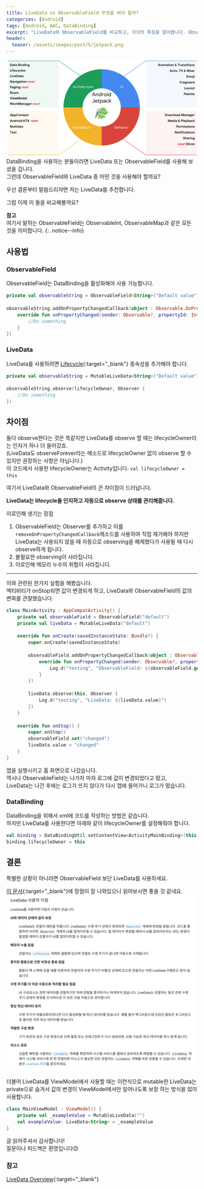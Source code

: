```yaml
---
title: LiveData vs ObservableField 무엇을 써야 할까?
categories: [Android]
tags: [Android, AAC, DataBinding]
excerpt: "LiveData와 ObservableField를 비교하고, 각각의 특징을 알아봅니다. ObservableField보단 LiveData를 사용하는 것을 권장합니다."
header:
  teaser: /assets/images/post/5/jetpack.png
---
```

![Android Jetpack](/assets/images/post/5/jetpack.png)
DataBinding을 사용하는 분들이라면 LiveData 또는 ObservableField를 사용해 보셨을 겁니다.  
그런데 ObservableField와 LiveData 중 어떤 것을 사용해야 할까요?  

우선 결론부터 말씀드리자면 저는 LiveData를 추천합니다.  

그럼 이제 이 둘을 비교해볼까요?

**참고**  
여기서 말하는 ObservableField는 ObservableInt, ObservableMap과 같은 모든 것을 의미합니다.
{: .notice--info}

## 사용법
### ObservableField  
ObservableField는 DataBinding을 활성화해야 사용 가능합니다.
```kotlin
private val observableString = ObservableField<String>("Default value")

observableString.addOnPropertyChangedCallback(object : Observable.OnPropertyChangedCallback() {
    override fun onPropertyChanged(sender: Observable?, propertyId: Int) {
        //Do something
    }
})
```

### LiveData  
LiveData를 사용하려면 [Lifecycle](https://developer.android.com/jetpack/androidx/releases/lifecycle){:target="_blank"} 종속성을 추가해야 합니다.
```kotlin
private val observableString = MutableLiveData<String>("Default value")

observableString.observe(lifecycleOwner, Observer {
    //Do something
})
```

## 차이점
둘다 observe한다는 것은 똑같지만 LiveData를 observe 할 때는 lifecycleOwner라는 인자가 하나 더 들어갔죠.  
(LiveData도 observeForever라는 메소드로 lifecycleOwner 없이 observe 할 수 있지만 권장하는 사항은 아닙니다.)  
이 코드에서 사용한 lifecycleOwner는 Activity입니다. `val lifecycleOwner = this`  

여기서 LiveData와 ObservableField의 큰 차이점이 드러납니다.  

**LiveData는 lifecycle을 인지하고 자동으로 observe 상태를 관리해줍니다.**  

이로인해 생기는 장점
1. ObservableField는 Observer를 추가하고 이를 `removeOnPropertyChangedCallback`메소드를 사용하여 직접 제거해야 하지만  
LiveData는 사용되지 않을 때 자동으로 observing을 해제했다가 사용될 때 다시 observe하게 됩니다.
2. 불필요한 observing이 사라집니다.  
3. 이로인해 메모리 누수의 위험이 사라집니다.

___
이와 관련된 한가지 실험을 해봤습니다.  
액티비티가 onStop되면 값이 변경되게 하고, LiveData와 ObservableField의 값의 변화를 관찰했습니다.
```kotlin
class MainActivity : AppCompatActivity() {
    private val observableField = ObservableField("default")
    private val liveData = MutableLiveData("default")

    override fun onCreate(savedInstanceState: Bundle?) {
        super.onCreate(savedInstanceState)

        observableField.addOnPropertyChangedCallback(object : Observable.OnPropertyChangedCallback() {
            override fun onPropertyChanged(sender: Observable?, propertyId: Int) {
                Log.d("testing", "ObservableField: ${observableField.get()}")
            }
        })

        liveData.observe(this, Observer {
            Log.d("testing", "LiveData: ${liveData.value}")
        })
    }

    override fun onStop() {
        super.onStop()
        observableField.set("changed")
        liveData.value = "changed"
    }
}
```
앱을 실행시키고 홈 화면으로 나갔습니다.  
역시나 ObservableField는 나가자 마자 로그에 값이 변경되었다고 떴고,  
LiveData는 나간 후에는 로그가 뜨지 않다가 다시 앱에 들어가니 로그가 떴습니다.  

### DataBinding
DataBinding을 위해서 xml에 코드를 작성하는 방법은 같습니다.  
하지만 LiveData를 사용한다면 아래와 같이 lifecycleOwner를 설정해줘야 합니다.
```kotlin
val binding = DataBindingUtil.setContentView<ActivityMainBinding>(this, R.layout.activity_main)
binding.lifecycleOwner = this
```

## 결론
특별한 상황이 아니라면 ObservableField 보단 LiveData를 사용하세요.  

[이 문서](https://developer.android.com/topic/libraries/architecture/livedata#the_advantages_of_using_livedata){:target="_blank"}에 장점이 잘 나와있으니 읽어보시면 좋을 것 같네요.  
![LiveData의 장점들](/assets/images/post/5/advantages.png)

더불어 LiveData를 ViewModel에서 사용할 때는 이런식으로 mutable한 LiveData는 private으로 숨겨서 값의 변경이 ViewModel에서만 일어나도록 보장 하는 방식을 많이 사용합니다.
```kotlin
class MainViewModel : ViewModel() {
    private val _exampleValue = MutableLiveData("")
    val exampleValue: LiveData<String> = _exampleValue
}
```

글 읽어주셔서 감사합니다!  
질문이나 피드백은 환영입니다😊

### 참고
[LiveData Overview](https://developer.android.com/topic/libraries/architecture/livedata){:target="_blank"}